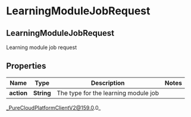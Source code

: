 # LearningModuleJobRequest

## LearningModuleJobRequest
Learning module job request

## Properties

|Name | Type | Description | Notes|
|------------ | ------------- | ------------- | -------------|
| **action** | **String** | The type for the learning module job | |



_PureCloudPlatformClientV2@159.0.0_
